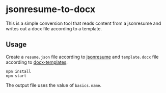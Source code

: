 # jsonresume-to-docx

This is a simple conversion tool that reads content from a jsonresume and writes out a docx file according to a template.

## Usage

Create a `resume.json` file according to [jsonresume](https://github.com/jsonresume/resume-schema) and `template.docx` file according to [docx-templates](https://github.com/guigrpa/docx-templates).

```shell
npm install
npm start
```

The output file uses the value of `basics.name`.

